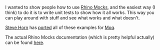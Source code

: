 I wanted to show people how to use <a href="http://www.ayende.com/projects/rhino-mocks/downloads.aspx">Rhino Mocks</a>, and the easiest way (I think) to do it is to write unit tests to show how it all works.  This way you can play around with stuff and see what works and what doesn't.

<a href="http://blog.stevehorn.cc" target="_blank">Steve Horn</a> has <a href="http://moqexamples.codeplex.com/" target="_blank">ported</a> all of these examples for <a href="http://code.google.com/p/moq/" target="_blank">Moq</a>.

The actual Rhino Mocks documentation (which is pretty helpful actually) can be found <a href="http://www.ayende.com/wiki/Rhino+Mocks+3.5.ashx">here</a>.